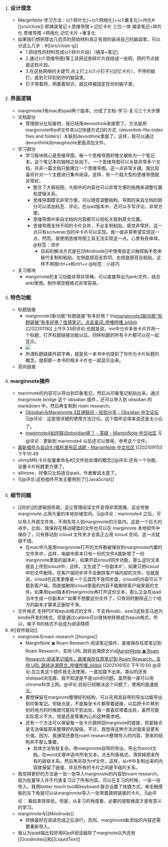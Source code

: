 1. ### 设计理念
    - MarginNote 学习方法：{c1:碎片化}+{c1:网络化}+{c1:重复化}=内化#[[srs/cloze]]
即摘录笔记＋思维导图＋记忆卡片 三位一体
摘录笔记=碎片化
思维导图 =网络化
记忆卡片 =重复化
    - 如果我们想把厚达几百页的原始材料真正有效的装进自己的脑袋里，可以分这么几步：#[[srs/cloze-g]]
        - 1.把线性的材料剪成{c1:碎片片段}（摘录+笔记）
        - 2.通过{c1:思维导图}等工具把这些碎片片段结成一张网，网的节点就是这些片段。
        - 3.在这些网络的关键节,点上打上{c1:小钉子}(记忆卡片），不停的敲打，直到它印刻到你的脑袋里。
        - 钉子带着网，网裹着知识，就这样被固定在你的脑子里。
2. ### 界面逻辑
    - marginnote3有mac和ipad两个版本。分成了文档-学习-复习三个大步骤
    - 文档部分
        - 管理部分比较废材，我已经用devonthink来接管了。方法是把marginnote中pdf文件夹以[[快捷方式]]的方式（devontink-file-index files and folders）关联到devonthink里面了。这样，我可以通过devonthink向marginnote里面添加文件。
    - 学习部分
        - 学习板块核心是思维导图。每一个思维导图好像又被称为一个笔记本。这个笔记本的独特之处如下。
一个思维导图可以关联非常多个文档，并非一篇文档只能建立一个思维导图。这一点非常关键。我比较喜欢针对一个主题进行集中阅读。这样，有一个超大型的思维导图就非常好。
            - 整合了大纲视图，大纲中的内容也可以非常方便的拖拽来调整位置和逻辑关系。
            - 思维导图模式非常方便，可以随意调整结构。导图的来自文档的部分可以添加标签、评论。在ipad版本中，还可以手写评论，非常方便。
            - 思维导图中来自文档的内容都可以轻松关联到原文位置。
            - 思维导图支持不同的卡片合并，不必复制粘贴，感觉非常好。这一点只有scrivener当的中卡片可以实现。我一直非常希望实现这一点。然而，我使用思维导图工具无法实现这一点。心里有些痒痒。@标签：进步
                - 目前的解决方式是在[[Mindnode]]中使用自定义触控板手势来替代复制和粘贴，左侧底部双击剪切，右侧底部双击粘贴，这样不用按ctrl+x和ctrl+v @标签：小技巧
    - 复习板块
        - marginnote的复习功能非常非常棒。可以直接导出为anki文件，结合anki使用。制作填空题格式非常容易。
3. ### 特色功能
    - 标题链接
        - marginnote3新功能“标题链接”有多好用？Via[marginnote3新功能“标题链接”有多好用？性感笔记，点击查词_哔哩哔哩_bilibili](https://www.bilibili.com/video/BV1ho4y1d7De/?spm_id_from=autoNext) [[20220118]] 上午9:33@评论:也就是说，mn中允许多张卡片共用一个标题，打开标题链接功能以后，同样标题的所有卡片都可以在一起显示。
        - ![](https://firebasestorage.googleapis.com/v0/b/firescript-577a2.appspot.com/o/imgs%2Fapp%2Fxinyiheng%2FhSkqGIfTNt.png?alt=media&token=06f37666-0357-4a25-b1d7-4d22dbd8d762)
        - 所谓标题链接外部字典，就是另一本书中也提到了你作为卡片标题的概念，就把那一本书的相关卡片也一起显示出来。
    - 双向链接
4. ### marginnote插件
    - marinnote的内容可以导出到印象笔记。然后从印象笔记粘贴出来。通过 marginnote bridge 这个 obsidian 插件，还可以导入到 obsidian 的 markdown 中，然后再复制到 roam research。
        - [Obsidian与Marginnote 3互通联动 - 经验分享 - Obsidian 中文论坛](https://forum-zh.obsidian.md/t/topic/5356) 🗒@评论：这是很详细的使用方法讨论。这个插件总体来说还是太小众了。
        - [maginnote4如何联动obsidian呢？ - 答疑 - MarginNote 中文社区](https://bbs.marginnote.com.cn/t/topic/52085) 🗒@评论：更新到 marinnote4 以后还可以使用，参考这个文件。
    - [最新插件与自动化/插件发布区话题 - MarginNote 中文社区](https://bbs.marginnote.cn/c/script/mod/55) [[20210915]] 下午10:49
    - ohmyMN,卡片批量重命名#[[文件批处理的概念]]@评论:还有一个功能，设置卡片标题更方便了。
    - allinone，好像只比较适合ipad，作者解说太差了。
    - 🗒@评论:这些插件开发主要用到了[[JavaScript]]
5. ### 细节问题
    - [[同步]]的逻辑很奇葩，这让管理阅读文件变得非常困难。这会导致 marginnote 占用大量的本地存储空间。🗒@评论：marinnote4 之后，可以导入外部文件夹，不用先导入到marginnote的沙盒内。这是一个巨大的进步。比如，我保存在移动硬盘的文件也可以在 marginnote 本地软件中保存了，只有移动到 icloud 文件夹才会真正占用 icloud 空间，这一点就很不错。
        - 在mac中凡是用marginnote打开的文件都被保存到marginnote内置的文件夹中，这样，电脑中原本只有一份的文件A就新增了一份marginnote里面的副本A'。如果开启icloud同步功能，那么这份文本就会上传到icloud中，这样，又生成了一份副本A''。如果只把icloud中的文件删除，在客户端同步并不会删除客户端内部的文件。也就是说，icloud在这里更像是一个云盘而不是同步盘，icloud的内容可以下载到客户端，而直接删除icloud里面的内容不能删除客户端里面的文件。如果用ipad版本的marginnote再打开这份文本，那么又会在ipad当中生成一份副本A'''如果不想要这份文件了，只有同时删除这三个地方的副本才算真正删除干净。
    - 文件格式
支持PDF和epub格式的文件，不支持mobi、azw3这些亚马逊为kindle开发的格式，但是通过calibre可以很快地转换成为epub格式，所以，电子书的格式不会成为阅读障碍
6. #[[软件联动]]
    - marginote与roam research  [[hongse]]
        - MarginNote ✖️ Roam Research 阅读笔记插件，直接保存任意笔记到 Roam Research，支持 URL 跳转追溯原文Via[MarginNote ✖️ Roam Research 阅读笔记插件，直接保存任意笔记到 Roam Research，支持 URL 跳转追溯原文_哔哩哔哩_bilibili](https://www.bilibili.com/video/bv1Tf4y1P7WH) [[20210915]] 下午10:50 @评论:吕立青这个插件我无法使用，一直加载不出来。类似的还有slidepad浏览器，我不知道是不是vpn的问题。虽然我一直可以用chrome科学上网。@评论:目前已经解决这个问题了，使用的是速蛙云。
        - 要想保留在marginote整理好的结构，可以先用其自带的导出功能导出到印象笔记。但缺点是，不是每张卡片都带着链接，以后把卡片移到别的地方的时候就可能找不到出处。我一直喜欢带着出处，虽然可能实际意义不大，但是还是尊重内心的这种需求吧。
        - 还有一个方法可以保留每一张卡片跳转回marginote的链接，但是缺点是无法保留原来整理好的层级。不过，我觉得这种方法对我来说更有价值。因为，我通常还要在roam research整理导入的内容，原来的结构并不那么重要。
            - 具体方法有些复杂。用marginnote自带的导出，导出为word文档。在word文章中选中所有文本，点击列表格式，清除掉原来所有的层级关系。然后再另存为rtf文件。这样，从rtf中复制出来的内容就保留了链接，并且所有的卡片之间是平级的关系。
    - 我觉得更好的方法是一张一张导入marginnote的内容到roam research，因为批量导入并不代表复习过了所有内容。可以在复习的时候，一张一张导入。我用better touch tool和keyboard 联合设置了快捷方式，单击触摸板的左下角就可以从marginnote导入一张带着跳转链接的卡片。🗒@评论： 看起来效率低，但是，从复习的角度看，必要的提取难度才是有意义的学习。
    - marginnote与[[Mindnode]]
        - 转换最好在阅读完成之后进行，否则，marginnote新添加的内容还需要重新导入。
    - 我认为ipad端比较好用的pdf阅读器除了marginote以外还有[[Goodnotes]]和[[LiquidText]]
